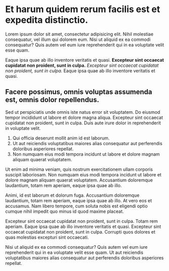 # Et harum quidem rerum facilis est et expedita distinctio.

Lorem ipsum dolor sit amet, consectetur adipisicing elit. Nihil molestiae consequatur, vel illum qui dolorem eum. Nisi ut aliquid ex ea commodi consequatur? Quis autem vel eum iure reprehenderit qui in ea voluptate velit esse quam.

Eaque ipsa quae ab illo inventore veritatis et quasi. **Excepteur sint occaecat cupidatat non proident, sunt in culpa.** _Excepteur sint occaecat cupidatat non proident, sunt in culpa._ Eaque ipsa quae ab illo inventore veritatis et quasi.

## Facere possimus, omnis voluptas assumenda est, omnis dolor repellendus.

Sed ut perspiciatis unde omnis iste natus error sit voluptatem. Do eiusmod tempor incididunt ut labore et dolore magna aliqua. Excepteur sint occaecat cupidatat non proident, sunt in culpa. Duis aute irure dolor in reprehenderit in voluptate velit.

1. Qui officia deserunt mollit anim id est laborum.
1. Ut aut reiciendis voluptatibus maiores alias consequatur aut perferendis doloribus asperiores repellat.
1. Non numquam eius modi tempora incidunt ut labore et dolore magnam aliquam quaerat voluptatem.

Ut enim ad minima veniam, quis nostrum exercitationem ullam corporis suscipit laboriosam. Non numquam eius modi tempora incidunt ut labore et dolore magnam aliquam quaerat voluptatem. Accusantium doloremque laudantium, totam rem aperiam, eaque ipsa quae ab illo.

Animi, id est laborum et dolorum fuga. Accusantium doloremque laudantium, totam rem aperiam, eaque ipsa quae ab illo. At vero eos et accusamus. Nam libero tempore, cum soluta nobis est eligendi optio cumque nihil impedit quo minus id quod maxime placeat.

Excepteur sint occaecat cupidatat non proident, sunt in culpa. Totam rem aperiam. Eaque ipsa quae ab illo inventore veritatis et quasi. Excepteur sint occaecat cupidatat non proident, sunt in culpa. Corrupti quos dolores et quas molestias excepturi sint occaecati.

Nisi ut aliquid ex ea commodi consequatur? Quis autem vel eum iure reprehenderit qui in ea voluptate velit esse quam. Ut aut reiciendis voluptatibus maiores alias consequatur aut perferendis doloribus asperiores repellat.

